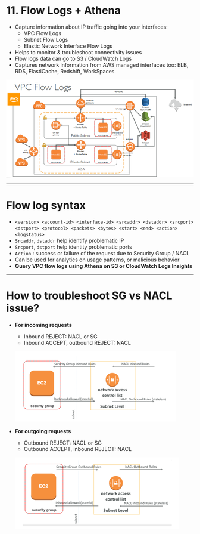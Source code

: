 # 11. Flow Logs + Athena

- Capture information about IP traffic going into your interfaces:
    - VPC Flow Logs
    - Subnet Flow Logs
    - Elastic Network Interface Flow Logs
- Helps to monitor & troubleshoot connectivity issues
- Flow logs data can go to S3 / CloudWatch Logs
- Captures network information from AWS managed interfaces too: ELB, RDS, ElastiCache, Redshift, WorkSpaces

![11%20Flow%20Logs%20Athena/Untitled.png](11%20Flow%20Logs%20Athena/Untitled.png)

---

# Flow log syntax

- `<version> <account-id> <interface-id> <srcaddr> <dstaddr> <srcport> <dstport> <protocol> <packets> <bytes> <start> <end> <action> <logstatus>`
- `Srcaddr`, `dstaddr` help identify problematic IP
- `Srcport`, `dstport` help identity problematic ports
- `Action` : success or failure of the request due to Security Group / NACL
- Can be used for analytics on usage patterns, or malicious behavior
- **Query VPC flow logs using Athena on S3 or CloudWatch Logs Insights**

---

# How to troubleshoot SG vs NACL issue?

- **For incoming requests**
    - Inbound REJECT: NACL or SG
    - Inbound ACCEPT, outbound REJECT: NACL

    ![11%20Flow%20Logs%20Athena/Untitled%201.png](11%20Flow%20Logs%20Athena/Untitled%201.png)

- **For outgoing requests**
    - Outbound REJECT: NACL or SG
    - Outbound ACCEPT, inbound REJECT: NACL

    ![11%20Flow%20Logs%20Athena/Untitled%202.png](11%20Flow%20Logs%20Athena/Untitled%202.png)